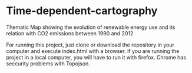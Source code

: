 # Time-dependent-cartography
Thematic Map showing the evolution of renewable energy use and its relation with CO2 emissions between 1990 and 2012

For running this project, just clone or download the repository in your computer and execute index.html with a browser.
If you are running the project in a local computer, you will have to run it with firefox. Chrome has seccurity problems with Topojson.
